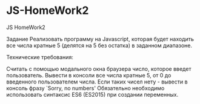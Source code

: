 # JS-HomeWork2
 JS HomeWork2

Задание
Реализовать программу на Javascript, которая будет находить все числа кратные 5 (делятся на 5 без остатка) в заданном диапазоне.

Технические требования:

Считать с помощью модального окна браузера число, которое введет пользователь.
Вывести в консоли все числа кратные 5, от 0 до введенного пользователем числа. Если таких чисел нету - вывести в консоль фразу `Sorry, no numbers'
Обязательно необходимо использовать синтаксис ES6 (ES2015) при создании переменных.
